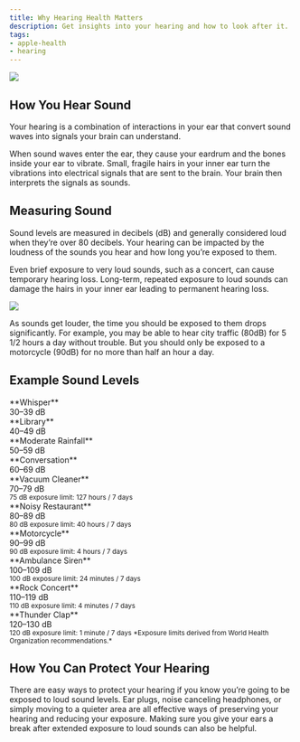 ```yaml
---
title: Why Hearing Health Matters
description: Get insights into your hearing and how to look after it.
tags:
- apple-health
- hearing
---
```


![ ](/images/HearingLoss_Article_Illustration.jpg)

## How You Hear Sound
Your hearing is a combination of interactions in your ear that convert sound waves into signals your brain can understand.

When sound waves enter the ear, they cause your eardrum and the bones inside your ear to vibrate. Small, fragile hairs in your inner ear turn the vibrations into electrical signals that are sent to the brain. Your brain then interprets the signals as sounds.

## Measuring Sound
Sound levels are measured in decibels (dB) and generally considered loud when they’re over 80 decibels. Your hearing can be impacted by the loudness of the sounds you hear and how long you’re exposed to them.

Even brief exposure to very loud sounds, such as a concert, can cause temporary hearing loss. Long-term, repeated exposure to loud sounds can damage the hairs in your inner ear leading to permanent hearing loss.

![ ](/images/hearing_health_inline_image@2x.jpg)

As sounds get louder, the time you should be exposed to them drops significantly. For example, you may be able to hear city traffic (80dB) for 5 1/2 hours a day without trouble. But you should only be exposed to a motorcycle (90dB) for no more than half an hour a day.

## Example Sound Levels

<div className="d-flex">
  <div className="py-2">**Whisper**</div>
  <div className="ms-auto py-2">30–39 dB</div>
</div>
<div className="progress rounded-2" role="progressbar" aria-label="Basic example" aria-valuemin="0" aria-valuemax="100" style={{height: "10px"}}>
  <div className="progress-bar rounded-2 bg-success" style={{width: "10%"}}></div>
</div>

<div className="d-flex">
  <div className="py-2">**Library**</div>
  <div className="ms-auto py-2">40–49 dB</div>
</div>
<div className="progress-stacked" style={{height: "10px"}}>
  <div className="progress rounded-2" role="progressbar" aria-valuemin="0" aria-valuemax="100" style={{width: "10%", height: "10px"}}>
    <div className="progress-bar" style={{backgroundColor: "var(--bs-progress-bg)"}}></div>
  </div>
  <div className="progress" role="progressbar" aria-valuemin="0" aria-valuemax="100" style={{width: "10%", height: "10px"}}>
    <div className="progress-bar bg-success rounded-2"></div>
  </div>
</div>

<div className="d-flex">
  <div className="py-2">**Moderate Rainfall**</div>
  <div className="ms-auto py-2">50–59 dB</div>
</div>
<div className="progress-stacked" style={{height: "10px"}}>
  <div className="progress rounded-2" role="progressbar" aria-valuemin="0" aria-valuemax="100" style={{width: "20%", height: "10px"}}>
    <div className="progress-bar" style={{backgroundColor: "var(--bs-progress-bg)"}}></div>
  </div>
  <div className="progress" role="progressbar" aria-valuemin="0" aria-valuemax="100" style={{width: "10%", height: "10px"}}>
    <div className="progress-bar bg-success rounded-2"></div>
  </div>
</div>

<div className="d-flex">
  <div className="py-2">**Conversation**</div>
  <div className="ms-auto py-2">60–69 dB</div>
</div>
<div className="progress-stacked" style={{height: "10px"}}>
  <div className="progress rounded-2" role="progressbar" aria-valuemin="0" aria-valuemax="100" style={{width: "30%", height: "10px"}}>
    <div className="progress-bar" style={{backgroundColor: "var(--bs-progress-bg)"}}></div>
  </div>
  <div className="progress" role="progressbar" aria-valuemin="0" aria-valuemax="100" style={{width: "10%", height: "10px"}}>
    <div className="progress-bar bg-success rounded-2"></div>
  </div>
</div>

<div className="d-flex">
  <div className="py-2">**Vacuum Cleaner**</div>
  <div className="ms-auto py-2">70–79 dB</div>
</div>
<div className="progress-stacked" style={{height: "10px"}}>
  <div className="progress rounded-2" role="progressbar" aria-valuemin="0" aria-valuemax="100" style={{width: "40%", height: "10px"}}>
    <div className="progress-bar" style={{backgroundColor: "var(--bs-progress-bg)"}}></div>
  </div>
  <div className="progress" role="progressbar" aria-valuemin="0" aria-valuemax="100" style={{width: "10%", height: "10px"}}>
    <div className="progress-bar bg-warning rounded-2"></div>
  </div>
</div>
<small>75 dB exposure limit: 127 hours / 7 days</small>

<div className="d-flex">
  <div className="py-2">**Noisy Restaurant**</div>
  <div className="ms-auto py-2">80–89 dB</div>
</div>
<div className="progress-stacked" style={{height: "10px"}}>
  <div className="progress rounded-2" role="progressbar" aria-valuemin="0" aria-valuemax="100" style={{width: "50%", height: "10px"}}>
    <div className="progress-bar" style={{backgroundColor: "var(--bs-progress-bg)"}}></div>
  </div>
  <div className="progress" role="progressbar" aria-valuemin="0" aria-valuemax="100" style={{width: "10%", height: "10px"}}>
    <div className="progress-bar bg-warning rounded-2"></div>
  </div>
</div>
<small>80 dB exposure limit: 40 hours / 7 days</small>

<div className="d-flex">
  <div className="py-2">**Motorcycle**</div>
  <div className="ms-auto py-2">90–99 dB</div>
</div>
<div className="progress-stacked" style={{height: "10px"}}>
  <div className="progress rounded-2" role="progressbar" aria-valuemin="0" aria-valuemax="100" style={{width: "60%", height: "10px"}}>
    <div className="progress-bar" style={{backgroundColor: "var(--bs-progress-bg)"}}></div>
  </div>
  <div className="progress" role="progressbar" aria-valuemin="0" aria-valuemax="100" style={{width: "10%", height: "10px"}}>
    <div className="progress-bar bg-warning rounded-2"></div>
  </div>
</div>
<small>90 dB exposure limit: 4 hours / 7 days</small>

<div className="d-flex">
  <div className="py-2">**Ambulance Siren**</div>
  <div className="ms-auto py-2">100–109 dB</div>
</div>
<div className="progress-stacked" style={{height: "10px"}}>
  <div className="progress rounded-2" role="progressbar" aria-valuemin="0" aria-valuemax="100" style={{width: "70%", height: "10px"}}>
    <div className="progress-bar" style={{backgroundColor: "var(--bs-progress-bg)"}}></div>
  </div>
  <div className="progress" role="progressbar" aria-valuemin="0" aria-valuemax="100" style={{width: "10%", height: "10px"}}>
    <div className="progress-bar bg-danger rounded-2"></div>
  </div>
</div>
<small>100 dB exposure limit: 24 minutes / 7 days</small>

<div className="d-flex">
  <div className="py-2">**Rock Concert**</div>
  <div className="ms-auto py-2">110–119 dB</div>
</div>
<div className="progress-stacked" style={{height: "10px"}}>
  <div className="progress rounded-2" role="progressbar" aria-valuemin="0" aria-valuemax="100" style={{width: "80%", height: "10px"}}>
    <div className="progress-bar" style={{backgroundColor: "var(--bs-progress-bg)"}}></div>
  </div>
  <div className="progress" role="progressbar" aria-valuemin="0" aria-valuemax="100" style={{width: "10%", height: "10px"}}>
    <div className="progress-bar bg-danger rounded-2"></div>
  </div>
</div>
<small>110 dB exposure limit: 4 minutes / 7 days</small>


<div className="d-flex">
  <div className="py-2">**Thunder Clap**</div>
  <div className="ms-auto py-2">120–130 dB</div>
</div>
<div className="progress-stacked" style={{height: "10px"}}>
  <div className="progress rounded-2" role="progressbar" aria-valuemin="0" aria-valuemax="100" style={{width: "90%", height: "10px"}}>
    <div className="progress-bar" style={{backgroundColor: "var(--bs-progress-bg)"}}></div>
  </div>
  <div className="progress" role="progressbar" aria-valuemin="0" aria-valuemax="100" style={{width: "10%", height: "10px"}}>
    <div className="progress-bar bg-danger rounded-2"></div>
  </div>
</div>
<small>
120 dB exposure limit: 1 minute / 7 days
</small>

<small>
*Exposure limits derived from World Health Organization recommendations.*
</small>

## How You Can Protect Your Hearing
There are easy ways to protect your hearing if you know you’re going to be exposed to loud sound levels. Ear plugs, noise canceling headphones, or simply moving to a quieter area are all effective ways of preserving your hearing and reducing your exposure. Making sure you give your ears a break after extended exposure to loud sounds can also be helpful.
